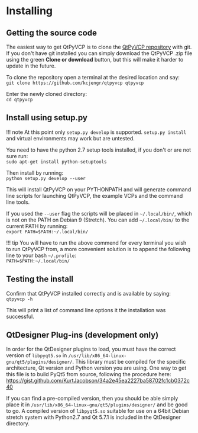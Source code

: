 # Installing

## Getting the source code
The easiest way to get QtPyVCP is to clone the
[QtPyVCP repository](https://github.com/kcjengr/qtpyvcp) with git.
If you don't have git installed you can simply download the QtPyVCP .zip file
using the green **Clone or download** button, but this will make it harder
to update in the future.

To clone the repository open a terminal at the desired location and say:  
`git clone https://github.com/kcjengr/qtpyvcp qtpyvcp`  


Enter the newly cloned directory:  
`cd qtpyvcp`


## Install using setup.py

!!! note
    At this point only `setup.py develop` is supported. `setup.py install`
    and virtual environments may work but are untested.

You need to have the python 2.7 setup tools installed, if you don't or are
not sure run:  
`sudo apt-get install python-setuptools`

Then install by running:  
`python setup.py develop --user`

This will install QtPyVCP on your PYTHONPATH and will generate command line
scripts for launching QtPyVCP, the example VCPs and the command line tools.

If you used the `--user` flag the scripts will be placed in `~/.local/bin/`,
which is not on the PATH on Debian 9 (Stretch). You can add `~/.local/bin/`
to the current PATH by running:  
`export PATH=$PATH:~/.local/bin/`

!!! tip
    You will have to run the above commend for every terminal you wish to run
    QtPyVCP from, a more convenient solution is to append the following line
    to your bash `~/.profile`:  
    `PATH=$PATH:~/.local/bin/`

## Testing the install
Confirm that QtPyVCP installed correctly and is available by saying:  
`qtpyvcp -h`  

This will print a list of command line options it the installation was
successful.  

## QtDesigner Plug-ins (development only)
In order for the QtDesigner plugins to load, you must have the correct version
of `libpyqt5.so` in `/usr/lib/x86_64-linux-gnu/qt5/plugins/designer/`. This library
must be compiled for the specific architecture, Qt version and Python version you
are using. One way to get this file is to build PyQt5 from source, following the
procedure here: https://gist.github.com/KurtJacobson/34a2e45ea2227ba58702fc1cb0372c40

If you can find a pre-compiled version, then you should be able simply place it
in `/usr/lib/x86_64-linux-gnu/qt5/plugins/designer/` and be good to go. A compiled
 version of `libpyqt5.so` suitable for use on a 64bit Debian stretch system
with Python2.7 and Qt 5.7.1 is included in the QtDesigner directory.
